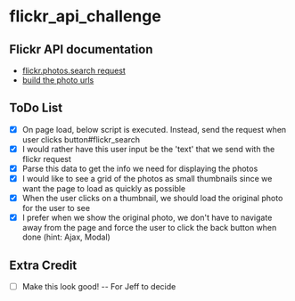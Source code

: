 # flickr_api_challenge

## Flickr API documentation 
* [flickr.photos.search request](https://www.flickr.com/services/api/flickr.photos.search.html)
* [build the photo urls](https://www.flickr.com/services/api/misc.urls.html)

## ToDo List
- [x] On page load, below script is executed.  Instead, send the request when user clicks button#flickr_search
- [x] I would rather have this user input be the 'text' that we send with the flickr request
- [x] Parse this data to get the info we need for displaying the photos
- [x] I would like to see a grid of the photos as small thumbnails since we want the page to load as quickly as possible
- [x] When the user clicks on a thumbnail, we should load the original photo for the user to see
- [x] I prefer when we show the original photo, we don't have to navigate away from the page and force the user to click the back button when done (hint: Ajax, Modal)

## Extra Credit
- [ ] Make this look good! -- For Jeff to decide
